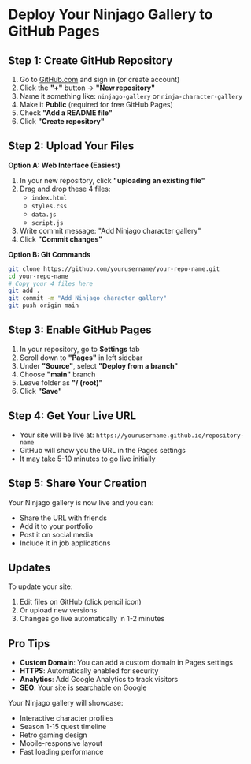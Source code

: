# Deploy Your Ninjago Gallery to GitHub Pages

## Step 1: Create GitHub Repository

1. Go to [GitHub.com](https://github.com) and sign in (or create account)
2. Click the **"+"** button → **"New repository"**
3. Name it something like: `ninjago-gallery` or `ninja-character-gallery`
4. Make it **Public** (required for free GitHub Pages)
5. Check **"Add a README file"**
6. Click **"Create repository"**

## Step 2: Upload Your Files

**Option A: Web Interface (Easiest)**
1. In your new repository, click **"uploading an existing file"**
2. Drag and drop these 4 files:
   - `index.html`
   - `styles.css` 
   - `data.js`
   - `script.js`
3. Write commit message: "Add Ninjago character gallery"
4. Click **"Commit changes"**

**Option B: Git Commands**
```bash
git clone https://github.com/yourusername/your-repo-name.git
cd your-repo-name
# Copy your 4 files here
git add .
git commit -m "Add Ninjago character gallery"
git push origin main
```

## Step 3: Enable GitHub Pages

1. In your repository, go to **Settings** tab
2. Scroll down to **"Pages"** in left sidebar
3. Under **"Source"**, select **"Deploy from a branch"**
4. Choose **"main"** branch
5. Leave folder as **"/ (root)"**
6. Click **"Save"**

## Step 4: Get Your Live URL

- Your site will be live at: `https://yourusername.github.io/repository-name`
- GitHub will show you the URL in the Pages settings
- It may take 5-10 minutes to go live initially

## Step 5: Share Your Creation

Your Ninjago gallery is now live and you can:
- Share the URL with friends
- Add it to your portfolio
- Post it on social media
- Include it in job applications

## Updates

To update your site:
1. Edit files on GitHub (click pencil icon)
2. Or upload new versions
3. Changes go live automatically in 1-2 minutes

## Pro Tips

- **Custom Domain**: You can add a custom domain in Pages settings
- **HTTPS**: Automatically enabled for security
- **Analytics**: Add Google Analytics to track visitors
- **SEO**: Your site is searchable on Google

Your Ninjago gallery will showcase:
- Interactive character profiles
- Season 1-15 quest timeline
- Retro gaming design
- Mobile-responsive layout
- Fast loading performance